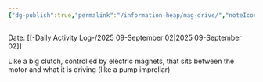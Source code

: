 ```yaml
---
{"dg-publish":true,"permalink":"/information-heap/mag-drive/","noteIcon":"","created":"2025-09-02T13:09:52.081-05:00"}
---
```


Date: [[-Daily Activity Log-/2025 09-September 02\|2025 09-September 02]]


Like a big clutch, controlled by electric magnets, that sits between the motor and what it is driving (like a pump imprellar)
